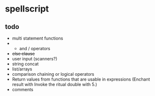 # spellscript

## todo
- multi statement functions
- * and / operators
- ~~else clause~~
- user input (scanners?)
- string concat
- list/arrays
- comparison chaining or logical operators
- Return values from functions that are usable in expressions (Enchant result with Invoke the ritual double with 5.)
- comments